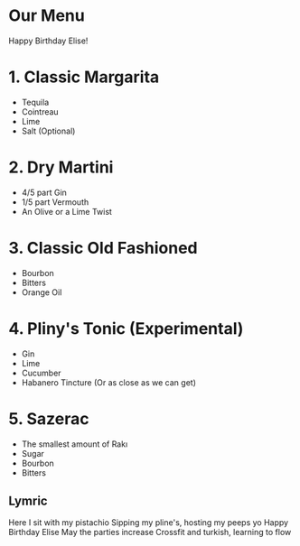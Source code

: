 # Our Menu
Happy Birthday Elise!

# 1. Classic Margarita
- Tequila
- Cointreau
- Lime
- Salt (Optional)

# 2. Dry Martini
- 4/5 part Gin
- 1/5 part Vermouth
- An Olive or a Lime Twist

# 3. Classic Old Fashioned
- Bourbon
- Bitters
- Orange Oil

# 4. Pliny's Tonic (Experimental)
- Gin
- Lime
- Cucumber
- Habanero Tincture (Or as close as we can get)

# 5. Sazerac
- The smallest amount of Rakı
- Sugar
- Bourbon
- Bitters


## Lymric
Here I sit with my pistachio
Sipping my pline's, hosting my peeps yo
Happy Birthday Elise
May the parties increase
Crossfit and turkish, learning to flow
 

